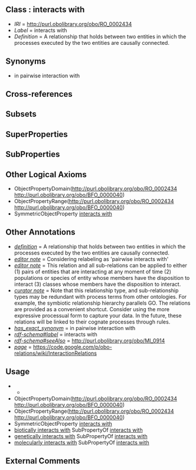 
## Class : interacts with

 * *IRI* = http://purl.obolibrary.org/obo/RO_0002434
 * *Label* = interacts with
 * *Definition* = A relationship that holds between two entities in which the processes executed by the two entities are causally connected.

## Synonyms

 * in pairwise interaction with

## Cross-references


## Subsets


## SuperProperties


## SubProperties


## Other Logical Axioms

 * ObjectPropertyDomain(<http://purl.obolibrary.org/obo/RO_0002434> <http://purl.obolibrary.org/obo/BFO_0000040>)
 * ObjectPropertyRange(<http://purl.obolibrary.org/obo/RO_0002434> <http://purl.obolibrary.org/obo/BFO_0000040>)
 * SymmetricObjectProperty [interacts with](../../RO/34/RO_0002434.md)

## Other Annotations

 * *[definition](../../IAO/15/IAO_0000115.md)* = A relationship that holds between two entities in which the processes executed by the two entities are causally connected.
 * *[editor note](../../IAO/16/IAO_0000116.md)* = Considering relabeling as 'pairwise interacts with'
 * *[editor note](../../IAO/16/IAO_0000116.md)* = This relation and all sub-relations can be applied to either (1) pairs of entities that are interacting at any moment of time (2) populations or species of entity whose members have the disposition to interact (3) classes whose members have the disposition to interact.
 * *[curator note](../../IAO/32/IAO_0000232.md)* = Note that this relationship type, and sub-relationship types may be redundant with process terms from other ontologies. For example, the symbiotic relationship hierarchy parallels GO. The relations are provided as a convenient shortcut. Consider using the more expressive processual form to capture your data. In the future, these relations will be linked to their cognate processes through rules.
 * *[has_exact_synonym](../../ym/oboInOwl#hasExactSynonym.md)* = in pairwise interaction with
 * *[rdf-schema#label](../../el/rdf-schema#label.md)* = interacts with
 * *[rdf-schema#seeAlso](../../so/rdf-schema#seeAlso.md)* = http://purl.obolibrary.org/obo/MI_0914
 * *[page](../../ge/page.md)* = https://code.google.com/p/obo-relations/wiki/InteractionRelations

## Usage

 * -
 * ObjectPropertyDomain(<http://purl.obolibrary.org/obo/RO_0002434> <http://purl.obolibrary.org/obo/BFO_0000040>)
 * ObjectPropertyRange(<http://purl.obolibrary.org/obo/RO_0002434> <http://purl.obolibrary.org/obo/BFO_0000040>)
 * SymmetricObjectProperty [interacts with](../../RO/34/RO_0002434.md)
 * [biotically interacts with](../../RO/37/RO_0002437.md) SubPropertyOf [interacts with](../../RO/34/RO_0002434.md)
 * [genetically interacts with](../../RO/35/RO_0002435.md) SubPropertyOf [interacts with](../../RO/34/RO_0002434.md)
 * [molecularly interacts with](../../RO/36/RO_0002436.md) SubPropertyOf [interacts with](../../RO/34/RO_0002434.md)

## External Comments

